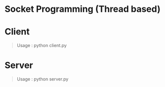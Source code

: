# Socket Programming (Thread based)

# Client
> Usage : python client.py <IP> <PORT>
  
# Server
> Usage : python server.py <IP> <PORT>

